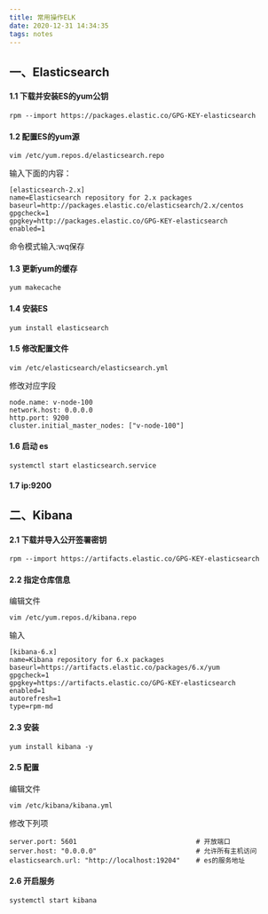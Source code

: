 ```yaml
---
title: 常用操作ELK
date: 2020-12-31 14:34:35
tags: notes
---
```


## 一、Elasticsearch
#### 1.1 下载并安装ES的yum公钥
```
rpm --import https://packages.elastic.co/GPG-KEY-elasticsearch
```
#### 1.2 配置ES的yum源
```
vim /etc/yum.repos.d/elasticsearch.repo
```
输入下面的内容：
```
[elasticsearch-2.x]
name=Elasticsearch repository for 2.x packages
baseurl=http://packages.elastic.co/elasticsearch/2.x/centos
gpgcheck=1
gpgkey=http://packages.elastic.co/GPG-KEY-elasticsearch
enabled=1
```
命令模式输入:wq保存

#### 1.3 更新yum的缓存
```
yum makecache
```
#### 1.4 安装ES
```
yum install elasticsearch
```

#### 1.5 修改配置文件
```
vim /etc/elasticsearch/elasticsearch.yml
```
修改对应字段
```
node.name: v-node-100
network.host: 0.0.0.0
http.port: 9200
cluster.initial_master_nodes: ["v-node-100"]
```

#### 1.6 启动 es
```
systemctl start elasticsearch.service
```

#### 1.7 ip:9200

## 二、Kibana
#### 2.1 下载并导入公开签署密钥
```
rpm --import https://artifacts.elastic.co/GPG-KEY-elasticsearch
```

#### 2.2 指定仓库信息
编辑文件
```
vim /etc/yum.repos.d/kibana.repo
```
输入
```
[kibana-6.x]
name=Kibana repository for 6.x packages
baseurl=https://artifacts.elastic.co/packages/6.x/yum
gpgcheck=1
gpgkey=https://artifacts.elastic.co/GPG-KEY-elasticsearch
enabled=1
autorefresh=1
type=rpm-md
```

#### 2.3 安装
```
yum install kibana -y
```

#### 2.5 配置
编辑文件
```
vim /etc/kibana/kibana.yml
```
修改下列项
```
server.port: 5601                              # 开放端口
server.host: "0.0.0.0"                         # 允许所有主机访问
elasticsearch.url: "http://localhost:19204"    # es的服务地址
```

#### 2.6 开启服务
```
systemctl start kibana
```

